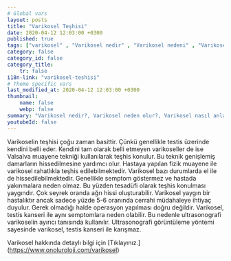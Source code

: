 ```yaml
---
# Global vars
layout: posts
title: "Varikosel Teşhisi"
date: 2020-04-12 12:03:00 +0300
published: true
tags: ["varikosel" , "Varikosel nedir" , "Varikosel nedeni" , "Varikosel nasıl olur" , "varikosel nasıl görünür" , "varikosel oluşumu", "Varikosel teşhis" , "varikosel belirti" , "Varikosel ameliyatı ne zaman" , "Varikosel ameliyatı nedir" , "Varikosel ameliyatı nasıl yapılır" , "Varikosel tedavi" , "varikosel çözümü" , "varikosel ameliyatı" , "varikosel kısırlığı" , "sperm sayısı tedavi" , "sperm sayısı arttırma" ]
category: false
category_id: false
category_title:
    tr: false
i18n-link: "varikosel-teshisi"
# Theme specific vars
last_modified_at: 2020-04-12 12:03:00 +0300
thumbnail:
    name: false
    webp: false
summary: "Varikosel nedir?, Varikosel neden olur?, Varikosel nasıl anlaşılır?, Varikosel teşhisi? , Varikosel ne zaman ameliyat edilmeli? , Varikosel ameliyatı nedir?,  Varikosel ameliyatı nasıl yapılır?, Varikosel tedavisi?"
youtubeId: false
---
```






Varikoselin teşhisi çoğu zaman basittir. Çünkü genellikle testis üzerinde kendini belli eder. Kendini tam olarak belli etmeyen varikoseller de ise Valsalva muayene tekniği kullanılarak teşhis konulur. Bu teknik genişlemiş damarların hissedilmesine yardımcı olur. Hastaya yapılan fizik muayene ile varikosel rahatlıkla teşhis edilebilmektedir. Varikosel bazı durumlarda el ile de hissedilebilmektedir. Genellikle semptom göstermez ve hastada yakınmalara neden olmaz. Bu yüzden tesadüfi olarak teşhis konulması yaygındır. Çok seyrek oranda ağrı hissi oluşturabilir. Varikosel yaygın bir hastalıktır ancak sadece yüzde 5-6 oranında cerrahi müdahaleye ihtiyaç duyulur. Gerek olmadığı halde operasyon yapılması doğru değildir. Varikosel, testis kanseri ile aynı semptomlara neden olabilir. Bu nedenle ultrasonografi varikoselin ayırıcı tanısında kullanılır. Ultrasonografi görüntüleme yöntemi sayesinde varikosel, testis kanseri ile karışmaz.



Varikosel hakkında detaylı bilgi için [Tıklayınız.] (https://www.onoluroloji.com/varikosel)
